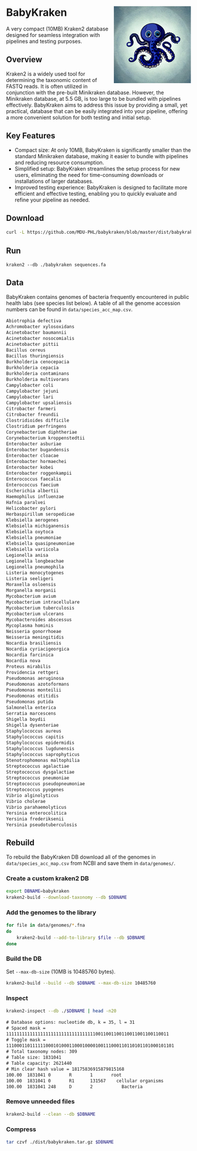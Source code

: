 # BabyKraken <img src='images/logo.png' align="right" height="210" />

A very compact (10MB) Kraken2 database designed for seamless integration with pipelines and testing purposes.

## Overview
Kraken2 is a widely used tool for determining the taxonomic content of FASTQ reads. It is often utilized in conjunction with the pre-built Minikraken database. However, the Minikraken database, at 5.5 GB, is too large to be bundled with pipelines effectively. BabyKraken aims to address this issue by providing a small, yet practical, database that can be easily integrated into your pipeline, offering a more convenient solution for both testing and initial setup.

## Key Features
- Compact size: At only 10MB, BabyKraken is significantly smaller than the standard Minikraken database, making it easier to bundle with pipelines and reducing resource consumption.
- Simplified setup: BabyKraken streamlines the setup process for new users, eliminating the need for time-consuming downloads or installations of larger databases.
- Improved testing experience: BabyKraken is designed to facilitate more efficient and effective testing, enabling you to quickly evaluate and refine your pipeline as needed.

## Download 

```bash
curl -L https://github.com/MDU-PHL/babykraken/blob/master/dist/babykraken.tar.gz?raw=true | tar xz
```

## Run

```
kraken2 --db ./babykraken sequences.fa
```

## Data 

BabyKraken contains genomes of bacteria frequently encountered in public health labs (see species list below). A table of all the genome accession numbers can be found in `data/species_acc_map.csv`.

```
Abiotrophia defectiva
Achromobacter xylosoxidans
Acinetobacter baumannii
Acinetobacter nosocomialis
Acinetobacter pittii
Bacillus cereus
Bacillus thuringiensis
Burkholderia cenocepacia
Burkholderia cepacia
Burkholderia contaminans
Burkholderia multivorans
Campylobacter coli
Campylobacter jejuni
Campylobacter lari
Campylobacter upsaliensis
Citrobacter farmeri
Citrobacter freundii
Clostridioides difficile
Clostridium perfringens
Corynebacterium diphtheriae
Corynebacterium kroppenstedtii
Enterobacter asburiae
Enterobacter bugandensis
Enterobacter cloacae
Enterobacter hormaechei
Enterobacter kobei
Enterobacter roggenkampii
Enterococcus faecalis
Enterococcus faecium
Escherichia albertii
Haemophilus influenzae
Hafnia paralvei
Helicobacter pylori
Herbaspirillum seropedicae
Klebsiella aerogenes
Klebsiella michiganensis
Klebsiella oxytoca
Klebsiella pneumoniae
Klebsiella quasipneumoniae
Klebsiella variicola
Legionella anisa
Legionella longbeachae
Legionella pneumophila
Listeria monocytogenes
Listeria seeligeri
Moraxella osloensis
Morganella morganii
Mycobacterium avium
Mycobacterium intracellulare
Mycobacterium tuberculosis
Mycobacterium ulcerans
Mycobacteroides abscessus
Mycoplasma hominis
Neisseria gonorrhoeae
Neisseria meningitidis
Nocardia brasiliensis
Nocardia cyriacigeorgica
Nocardia farcinica
Nocardia nova
Proteus mirabilis
Providencia rettgeri
Pseudomonas aeruginosa
Pseudomonas azotoformans
Pseudomonas monteilii
Pseudomonas otitidis
Pseudomonas putida
Salmonella enterica
Serratia marcescens
Shigella boydii
Shigella dysenteriae
Staphylococcus aureus
Staphylococcus capitis
Staphylococcus epidermidis
Staphylococcus lugdunensis
Staphylococcus saprophyticus
Stenotrophomonas maltophilia
Streptococcus agalactiae
Streptococcus dysgalactiae
Streptococcus pneumoniae
Streptococcus pseudopneumoniae
Streptococcus pyogenes
Vibrio alginolyticus
Vibrio cholerae
Vibrio parahaemolyticus
Yersinia enterocolitica
Yersinia frederiksenii
Yersinia pseudotuberculosis
```

## Rebuild 

To rebuild the BabyKraken DB download all of the genomes in `data/species_acc_map.csv` from NCBI and save them in `data/genomes/`. 

### Create a custom kraken2 DB

```bash
export DBNAME=babykraken
kraken2-build --download-taxonomy --db $DBNAME
```

### Add the genomes to the library
```bash
for file in data/genomes/*.fna
do
    kraken2-build --add-to-library $file --db $DBNAME
done
```

### Build the DB 

Set `--max-db-size` (10MB is 10485760 bytes).

```bash
kraken2-build --build --db $DBNAME --max-db-size 10485760
```

### Inspect 

```bash
kraken2-inspect --db ./$DBNAME | head -n20
```
```
# Database options: nucleotide db, k = 35, l = 31
# Spaced mask = 11111111111111111111111111111111110011001100110011001100110011
# Toggle mask = 1110001101111110001010001100010000100111000110110101101000101101
# Total taxonomy nodes: 309
# Table size: 1831041
# Table capacity: 2621440
# Min clear hash value = 18175836915879815168
100.00  1831041 0       R       1       root
100.00  1831041 0       R1      131567    cellular organisms
100.00  1831041 248     D       2           Bacteria
```

### Remove unneeded files

```bash
kraken2-build --clean --db $DBNAME
```

### Compress

```bash
tar czvf ./dist/babykraken.tar.gz $DBNAME
```
